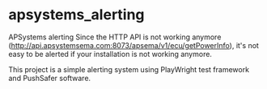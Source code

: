# apsystems_alerting
APSystems alerting
Since the HTTP API is not working anymore (http://api.apsystemsema.com:8073/apsema/v1/ecu/getPowerInfo), it's not easy to be alerted if your installation is not working anymore.

This project is a simple alerting system using PlayWright test framework and PushSafer software.
